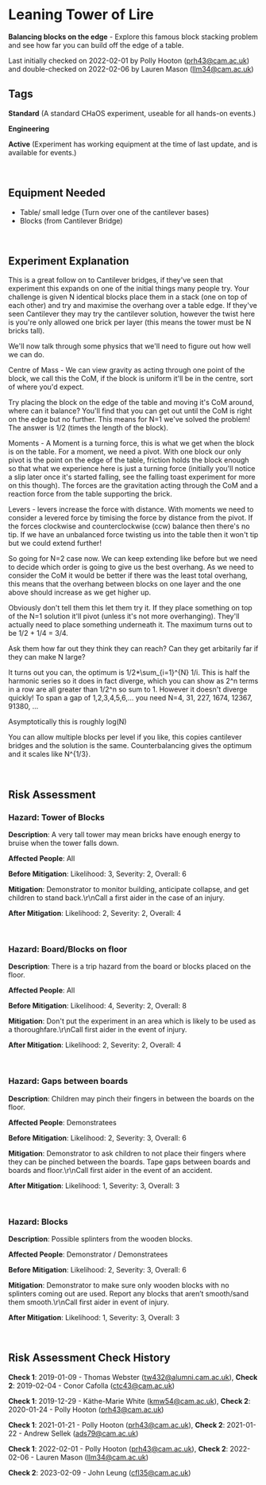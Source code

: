 # Leaning Tower of Lire

**Balancing blocks on the edge** - Explore this famous block stacking problem and see how far you can build off the edge of a table. 

Last initially checked on 2022-02-01 by Polly Hooton (prh43@cam.ac.uk) and double-checked on 2022-02-06 by Lauren Mason (llm34@cam.ac.uk)

## Tags
<!--- Start Tags (DO NOT REMOVE THIS COMMENT) --->

**Standard** (A standard CHaOS experiment, useable for all hands-on events.)

**Engineering**

**Active** (Experiment has working equipment at the time of last update, and is available for events.)
<!--- End Tags (DO NOT REMOVE THIS COMMENT) --->

<br/>

## Equipment Needed 
- Table/ small ledge (Turn over one of the cantilever bases)
- Blocks (from Cantilever Bridge)

<br/>

## Experiment Explanation 

This is a great follow on to Cantilever bridges, if they've seen that experiment this expands on one of the initial things many people try.
Your challenge is given N identical blocks place them in a stack (one on top of each other) and try and maximise the overhang over a table edge.
If they've seen Cantilever they may try the cantilever solution, however the twist here is you're only allowed one brick per layer (this means the tower must be N bricks tall).

We'll now talk through some physics that we'll need to figure out how well we can do.

Centre of Mass - We can view gravity as acting through one point of the block, we call this the CoM, if the block is uniform it'll be in the centre, sort of where you'd expect.

Try placing the block on the edge of the table and moving it's CoM around, where can it balance? You'll find that you can get out until the CoM is right on the edge but no further. This means for N=1 we've solved the problem! The answer is 1/2 (times the length of the block).

Moments - A Moment is a turning force, this is what we get when the block is on the table. For a moment, we need a pivot. With one block our only pivot is the point on the edge of the table, friction holds the block enough so that what we experience here is just a turning force (initially you'll notice a slip later once it's started falling, see the falling toast experiment for more on this though). The forces are the gravitation acting through the CoM and a reaction force from the table supporting the brick.

Levers - levers increase the force with distance. With moments we need to consider a levered force by timising the force by distance from the pivot. If the forces clockwise and counterclockwise (ccw) balance then there's no tip. If we have an unbalanced force twisting us into the table then it won't tip but we could extend further!

So going for N=2 case now. We can keep extending like before but we need to decide which order is going to give us the best overhang. As we need to consider the CoM it would be better if there was the least total overhang, this means that the overhang between blocks on one layer and the one above should increase as we get higher up.

Obviously don't tell them this let them try it. If they place something on top of the N=1 solution it'll pivot (unless it's not more overhanging). They'll actually need to place something underneath it.
The maximum turns out to be 1/2 + 1/4 = 3/4.

Ask them how far out they think they can reach? Can they get arbitarily far if they can make N large?

It turns out you can, the optimum is 1/2*\sum\_{i=1}^{N} 1/i. This is half the harmonic series so it does in fact diverge, which you can show as 2^n terms in a row are all greater than 1/2^n so sum to 1. However it doesn't diverge quickly! To span a gap of 1,2,3,4,5,6,... you need N=4, 31, 227, 1674, 12367, 91380, ...

Asymptotically this is roughly log(N)

You can allow multiple blocks per level if you like, this copies cantilever bridges and the solution is the same. Counterbalancing gives the optimum and it scales like N^{1/3}.



<br/>

## Risk Assessment


### **Hazard**: Tower of Blocks

**Description**: A very tall tower may mean bricks have enough energy to bruise when the tower falls down.

**Affected People**: All

**Before Mitigation**: Likelihood: 3, Severity: 2, Overall: 6

**Mitigation**: Demonstrator to monitor building, anticipate collapse, and get children to stand back.\r\nCall a first aider in the case of an injury.

**After Mitigation**: Likelihood: 2, Severity: 2, Overall: 4

<br/>


### **Hazard**: Board/Blocks on floor

**Description**: There is a trip hazard from the board or blocks placed on the floor.

**Affected People**: All

**Before Mitigation**: Likelihood: 4, Severity: 2, Overall: 8

**Mitigation**: Don't put the experiment in an area which is likely to be used as a thoroughfare.\r\nCall first aider in the event of injury.

**After Mitigation**: Likelihood: 2, Severity: 2, Overall: 4

<br/>

### **Hazard**: Gaps between boards

**Description**: Children may pinch their fingers in between the boards on the floor.

**Affected People**: Demonstratees

**Before Mitigation**: Likelihood: 2, Severity: 3, Overall: 6

**Mitigation**: Demonstrator to ask children to not place their fingers where they can be pinched between the boards. Tape gaps between boards and boards and floor.\r\nCall first aider in the event of an accident.

**After Mitigation**: Likelihood: 1, Severity: 3, Overall: 3

<br/>

### **Hazard**: Blocks

**Description**: Possible splinters from the wooden blocks.

**Affected People**: Demonstrator / Demonstratees

**Before Mitigation**: Likelihood: 2, Severity: 3, Overall: 6

**Mitigation**: Demonstrator to make sure only wooden blocks with no splinters coming out are used. Report any blocks that aren’t smooth/sand them smooth.\r\nCall first aider in event of injury.

**After Mitigation**: Likelihood: 1, Severity: 3, Overall: 3

<br/>

## Risk Assessment Check History 

**Check 1**: 2019-01-09 - Thomas Webster (tw432@alumni.cam.ac.uk), **Check 2**: 2019-02-04 - Conor Cafolla (ctc43@cam.ac.uk)

**Check 1**: 2019-12-29 - Käthe-Marie White (kmw54@cam.ac.uk), **Check 2**: 2020-01-24 - Polly Hooton (prh43@cam.ac.uk)

**Check 1**: 2021-01-21 - Polly Hooton (prh43@cam.ac.uk), **Check 2**: 2021-01-22 - Andrew Sellek (ads79@cam.ac.uk)

**Check 1**: 2022-02-01 - Polly Hooton (prh43@cam.ac.uk), **Check 2**: 2022-02-06 - Lauren Mason (llm34@cam.ac.uk)

**Check 2**: 2023-02-09 - John Leung (cfl35@cam.ac.uk)
